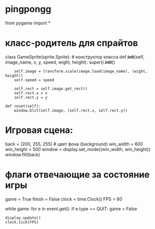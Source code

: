 # pingpongg

from pygame import *

# класс-родитель для спрайтов
class GameSprite(sprite.Sprite):
    # конструктор класса
    def __init__(self, image_name, x, y, speed, wight, height):
        super().__init__()

        self.image = transform.scale(image.load(image_name), (wight, height))
        self.speed = speed
 
        self.rect = self.image.get_rect()
        self.rect.x = x
        self.rect.y = y

    def reset(self):
        window.blit(self.image, (self.rect.x, self.rect.y))

# Игровая сцена:
back = (200, 255, 255) # цвет фона (background)
win_width = 600
win_height = 500
window = display.set_mode((win_width, win_height))
window.fill(back)

# флаги отвечающие за состояние игры
game = True
finish = False
clock = time.Clock()
FPS = 60

while game:
    for e in event.get():
        if e.type == QUIT:
            game = False

    display.update()
    clock.tick(FPS)
